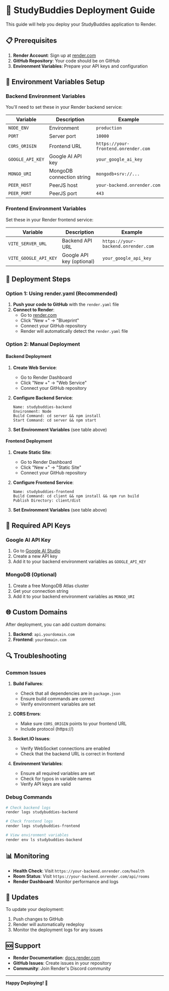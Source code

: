 # 🚀 StudyBuddies Deployment Guide

This guide will help you deploy your StudyBuddies application to Render.

## 📋 Prerequisites

1. **Render Account**: Sign up at [render.com](https://render.com)
2. **GitHub Repository**: Your code should be on GitHub
3. **Environment Variables**: Prepare your API keys and configuration

## 🔧 Environment Variables Setup

### Backend Environment Variables

You'll need to set these in your Render backend service:

| Variable | Description | Example |
|----------|-------------|---------|
| `NODE_ENV` | Environment | `production` |
| `PORT` | Server port | `10000` |
| `CORS_ORIGIN` | Frontend URL | `https://your-frontend.onrender.com` |
| `GOOGLE_API_KEY` | Google AI API key | `your_google_ai_key` |
| `MONGO_URI` | MongoDB connection string | `mongodb+srv://...` |
| `PEER_HOST` | PeerJS host | `your-backend.onrender.com` |
| `PEER_PORT` | PeerJS port | `443` |

### Frontend Environment Variables

Set these in your Render frontend service:

| Variable | Description | Example |
|----------|-------------|---------|
| `VITE_SERVER_URL` | Backend API URL | `https://your-backend.onrender.com` |
| `VITE_GOOGLE_API_KEY` | Google API key (optional) | `your_google_api_key` |

## 🚀 Deployment Steps

### Option 1: Using render.yaml (Recommended)

1. **Push your code to GitHub** with the `render.yaml` file
2. **Connect to Render**:
   - Go to [render.com](https://render.com)
   - Click "New +" → "Blueprint"
   - Connect your GitHub repository
   - Render will automatically detect the `render.yaml` file

### Option 2: Manual Deployment

#### Backend Deployment

1. **Create Web Service**:
   - Go to Render Dashboard
   - Click "New +" → "Web Service"
   - Connect your GitHub repository

2. **Configure Backend Service**:
   ```
   Name: studybuddies-backend
   Environment: Node
   Build Command: cd server && npm install
   Start Command: cd server && npm start
   ```

3. **Set Environment Variables** (see table above)

#### Frontend Deployment

1. **Create Static Site**:
   - Go to Render Dashboard
   - Click "New +" → "Static Site"
   - Connect your GitHub repository

2. **Configure Frontend Service**:
   ```
   Name: studybuddies-frontend
   Build Command: cd client && npm install && npm run build
   Publish Directory: client/dist
   ```

3. **Set Environment Variables** (see table above)

## 🔑 Required API Keys

### Google AI API Key
1. Go to [Google AI Studio](https://makersuite.google.com/app/apikey)
2. Create a new API key
3. Add it to your backend environment variables as `GOOGLE_API_KEY`

### MongoDB (Optional)
1. Create a free MongoDB Atlas cluster
2. Get your connection string
3. Add it to your backend environment variables as `MONGO_URI`

## 🌐 Custom Domains

After deployment, you can add custom domains:

1. **Backend**: `api.yourdomain.com`
2. **Frontend**: `yourdomain.com`

## 🔍 Troubleshooting

### Common Issues

1. **Build Failures**:
   - Check that all dependencies are in `package.json`
   - Ensure build commands are correct
   - Verify environment variables are set

2. **CORS Errors**:
   - Make sure `CORS_ORIGIN` points to your frontend URL
   - Include protocol (https://)

3. **Socket.IO Issues**:
   - Verify WebSocket connections are enabled
   - Check that the backend URL is correct in frontend

4. **Environment Variables**:
   - Ensure all required variables are set
   - Check for typos in variable names
   - Verify API keys are valid

### Debug Commands

```bash
# Check backend logs
render logs studybuddies-backend

# Check frontend logs
render logs studybuddies-frontend

# View environment variables
render env ls studybuddies-backend
```

## 📊 Monitoring

- **Health Check**: Visit `https://your-backend.onrender.com/health`
- **Room Status**: Visit `https://your-backend.onrender.com/api/rooms`
- **Render Dashboard**: Monitor performance and logs

## 🔄 Updates

To update your deployment:

1. Push changes to GitHub
2. Render will automatically redeploy
3. Monitor the deployment logs for any issues

## 🆘 Support

- **Render Documentation**: [docs.render.com](https://docs.render.com)
- **GitHub Issues**: Create issues in your repository
- **Community**: Join Render's Discord community

---

**Happy Deploying! 🎉** 